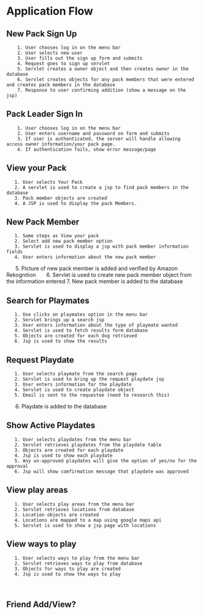 # Application Flow

## New Pack Sign Up
        1. User chooses log in on the menu bar
        2. User selects new user
        3. User fills out the sign up form and submits
        4. Request goes to sign up servlet
        5. Servlet creates a owner object and then creates owner in the database
        6. Servlet creates objects for any pack members that were entered and creates pack members in the database
        7. Response to user confirming addition (show a message on the jsp)

## Pack Leader Sign In
        1. User chooses log in on the menu bar
        2. User enters username and password on form and submits
        3. If user is authenticated, the server will handle allowing access owner information/your pack page. 
        4. If authentication fails, show error message/page

## View your Pack       
       1. User selects Your Pack              
       2. A servlet is used to create a jsp to find pack members in the database              
       3. Pack member objects are created              
       4. A JSP is used to display the pack Members. 
       
## New Pack Member
       1. Same steps as View your pack
       2. Select add new pack member option
       3. Servlet is used to display a jsp with pack member information fields
       4. User enters information about the new pack member
       5. Picture of new pack member is added and verified by Amazon Rekognition
       6. Servlet is used to create new pack member object from the information entered
       7. New pack member is added to the database   

## Search for Playmates
       1. Use clicks on playmates option in the menu bar
       2. Servlet brings up a search jsp
       3. User enters information about the type of playmate wanted
       4. Servlet is used to fetch results form database
       5. Objects are created for each dog retrieved
       6. Jsp is used to show the results

## Request Playdate
       1. User selects playmate from the search page
       2. Servlet is used to bring up the request playdate jsp
       3. User enters information for the playdate
       4. Servlet is used to create playdate object
       5. Email is sent to the requestee (need to research this)
       6. Playdate is added to the database

## Show Active Playdates
       1. User selects playdates from the menu bar
       2. Servlet retrieves playdates from the playdate table
       3. Objects are created for each playdate
       4. Jsp is used to show each playdate
       5. Any un-approved playdates will give the option of yes/no for the approval
       6. Jsp will show comfirmation message that playdate was approved

## View play areas
       1. User selects play areas from the menu bar
       2. Servlet retrieves locations from database
       3. Location objects are created
       4. Locations are mapped to a map using google maps api
       5. Servlet is used to show a jsp page with locations

## View ways to play
       1. User selects ways to play from the menu bar
       2. Servlet retrieves ways to play from database
       3. Objects for ways to play are created
       4. Jsp is used to show the ways to play
       
## Friend Add/View?  
